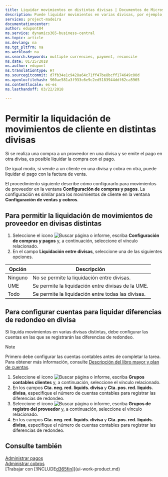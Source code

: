 ```yaml
---
title: Liquidar movimientos en distintas divisas | Documentos de Microsoft
description: Puede liquidar movimientos en varias divisas, por ejemplo, si vende a un cliente en una divisa y cobra en otra.
services: project-madeira
documentationcenter: 
author: edupont04
ms.service: dynamics365-business-central
ms.topic: article
ms.devlang: na
ms.tgt_pltfrm: na
ms.workload: na
ms.search.keywords: multiple currencies, payment, reconcile
ms.date: 01/25/2018
ms.author: edupont
ms.translationtype: HT
ms.sourcegitcommit: d7fb34e1c9428a64c71ff47be8bcff174649c00d
ms.openlocfilehash: 960ae581a3f933c6e9c2ed5183944ddf62ca5965
ms.contentlocale: es-es
ms.lasthandoff: 03/22/2018

---
```

# <a name="enable-application-of-ledger-entries-in-different-currencies"></a>Permitir la liquidación de movimientos de cliente en distintas divisas
Si se realiza una compra a un proveedor en una divisa y se emite el pago en otra divisa, es posible liquidar la compra con el pago.

De igual modo, si vende a un cliente en una divisa y cobra en otra, puede liquidar el pago con la factura de venta.

El procedimiento siguiente describe cómo configurarlo para movimientos de proveedor en la ventana **Configuración de compras y pagos**. La configuración es similar para los movimientos de cliente en la ventana **Configuración de ventas y cobros**.

## <a name="to-enable-application-of-vendor-ledger-entries-in-different-currencies"></a>Para permitir la liquidación de movimientos de proveedor en divisas distintas
1. Seleccione el icono ![Buscar página o informe](media/ui-search/search_small.png "icono Buscar página o informe"), escriba **Configuración de compras y pagos** y, a continuación, seleccione el vínculo relacionado.
2. En el campo **Liquidación entre divisas**, seleccione una de las siguientes opciones.

| Opción | Descripción |
| --- | --- |
| Ninguno |No se permite la liquidación entre divisas. |
| UME |Se permite la liquidación entre divisas de la UME. |
| Todo |Se permite la liquidación entre todas las divisas. |

## <a name="to-set-up-gl-accounts-for-currency-application-rounding-differences"></a>Para configurar cuentas para liquidar diferencias de redondeo en divisa  
Si liquida movimientos en varias divisas distintas, debe configurar las cuentas en las que se registrarán las diferencias de redondeo.  

> [!NOTE]  
>  Primero debe configurar las cuentas contables antes de completar la tarea. Para obtener más información, consulte [Descripción del libro mayor y plan de cuentas](finance-general-ledger.md).

1. Seleccione el icono ![Buscar página o informe](media/ui-search/search_small.png "icono Buscar página o informe"), escriba **Grupos contables clientes** y, a continuación, seleccione el vínculo relacionado.  
2. En los campos **Cta. neg. red. liquids. divisa** y **Cta. pos. red. liquids. divisa**, especifique el número de cuentas contables para registrar las diferencias de redondeo.  
3. Seleccione el icono ![Buscar página o informe](media/ui-search/search_small.png "icono Buscar página o informe"), escriba **Grupos de registro del proveedor** y, a continuación, seleccione el vínculo relacionado.  
4. En los campos **Cta. neg. red. liquids. divisa** y **Cta. pos. red. liquids. divisa**, especifique el número de cuentas contables para registrar las diferencias de redondeo.  

## <a name="see-also"></a>Consulte también
[Administrar pagos](payables-manage-payables.md)  
[Administrar cobros](receivables-manage-receivables.md)  
[Trabajar con [!INCLUDE[d365fin](includes/d365fin_md.md)]](ui-work-product.md)

